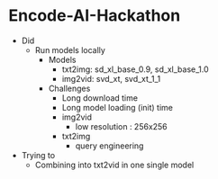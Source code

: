 # Encode-AI-Hackathon

- Did
    - Run models locally
        - Models
            - txt2img: sd_xl_base_0.9, sd_xl_base_1.0
            - img2vid: svd_xt, svd_xt_1_1
        - Challenges
            - Long download time
            - Long model loading (init) time
            - img2vid
                - low resolution : 256x256
            - txt2img
                - query engineering
- Trying to
    - Combining into txt2vid in one single model

